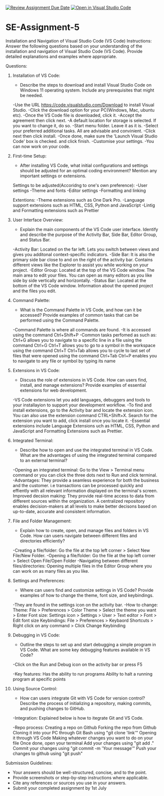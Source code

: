 [![Review Assignment Due Date](https://classroom.github.com/assets/deadline-readme-button-22041afd0340ce965d47ae6ef1cefeee28c7c493a6346c4f15d667ab976d596c.svg)](https://classroom.github.com/a/XoLGRbHq)
[![Open in Visual Studio Code](https://classroom.github.com/assets/open-in-vscode-2e0aaae1b6195c2367325f4f02e2d04e9abb55f0b24a779b69b11b9e10269abc.svg)](https://classroom.github.com/online_ide?assignment_repo_id=15379024&assignment_repo_type=AssignmentRepo)
# SE-Assignment-5
Installation and Navigation of Visual Studio Code (VS Code)
 Instructions:
Answer the following questions based on your understanding of the installation and navigation of Visual Studio Code (VS Code). Provide detailed explanations and examples where appropriate.

 Questions:

1. Installation of VS Code:
   - Describe the steps to download and install Visual Studio Code on Windows 11 operating system. Include any prerequisites that might be needed.

   -Use the URL https://code.visualstudio.com/Download to install Visual Studio. 
   -Click the download option for your PC(Windows, Mac, ubuntu etc). 
   -Once the VS Code file is downloaded, click it. 
   -Accept the agreement then click next. 
   -A default location for storage is selected. If you want to change it, do so. 
   -Start menu folder. Leave it as it is. 
   -Select your preferred additional tasks. All are advisable and convinient.
   -Click next then click install.
   -Once done, make sure the 'Launch Visual Studio Code' box is checked. and click finish.
   -Customise your settings. 
   -You can now work on your code. 

2. First-time Setup:
   - After installing VS Code, what initial configurations and settings should be adjusted for an optimal coding environment? Mention any important settings or extensions.

   Settings to be adjusted(Accoridng to one's own preference):
   -User settings
   -Theme and fonts
   -Editor settings
   -Formatting and linking

   Extentions:
   -Theme extensions such as One Dark Pro.
   -Language support extensions such as HTML, CSS, Python and JavaScript
   -Lintig and Formatting extensions such as Prettier

3. User Interface Overview:
   - Explain the main components of the VS Code user interface. Identify and describe the purpose of the Activity Bar, Side Bar, Editor Group, and Status Bar.

   -Activity Bar: Located on the far left. Lets you switch between views and gives you additonal context-specific indicators. 
   -Side Bar: It is also the primary side bar close to and on the right of the activity bar. Contains different views like the Explorer to assist you while working on your project.
   -Editor Group: Located at the top of the VS Code window. The main area to edit your files. You can open as many editors as you like side by side vertically and horizontally.
   -Status Bar: Located at the bottom of the VS Code window. Information about the opened project and the files you edit.

4. Command Palette:
   - What is the Command Palette in VS Code, and how can it be accessed? Provide examples of common tasks that can be performed using the Command Palette.

   -Command Palette is where all commands are found. 
   -It is accessed using the command Ctrl+Shift+P
   -Common tasks perfomed as such as: 
      Ctrl+G allows you to navigate to a specific line in a file using the command Ctrl+G
      Ctrl+T allows you to go to a symbol in the workspace using the command Ctrl+T
      Ctrl+Tab allows you to cycle to last set of files that were opened using the command Ctrl+Tab
      Ctrl+P enables you to navigate to any file or symbol by typing its name

5. Extensions in VS Code:
   - Discuss the role of extensions in VS Code. How can users find, install, and manage extensions? Provide examples of essential extensions for web development.

   -VS Code extensions let you add languages, debuggers and tools to your installayion to support your development workflow.
   -To find and install extensions, go to the Activity bar and locate the extension icon. You can also use the extension command CTRL+Shift+X. Search for the extension you want to add, click install once you locate it.
   -Essential extensions include Language Extensions uch as HTML, CSS, Python and JavaScript and Formatting Extensions such as Prettier.

6. Integrated Terminal:
   - Describe how to open and use the integrated terminal in VS Code. What are the advantages of using the integrated terminal compared to an external terminal?

   -Opening an integrated terminal: Go to the View > Terminal menu command or you can click the three dots next to Run and click terminal.
   -Advantages: 
      They provide a seamless experience for both the business and the customer. i.e transactions can be processed quickly and effiently with all relevant information displayed on the terminal's screen. 
      Improved decsion making: They provide real-time access to data from different sources within the organization. A centralized repository enables decision-makers at all levels to make better decisons based on up-to-date, accurate and consistent information. 

7. File and Folder Management:
   - Explain how to create, open, and manage files and folders in VS Code. How can users navigate between different files and directories efficiently?

   -Creating a file/folder: Go the file at the top left corner > Select New File/New Folder. 
   -Opening a file/folder: Go the file at the top left corner > Select Open File/Open Folder
   -Navigating between different files/directories: Opening multiple files in the Editor Group where you can work on as many files as you like. 

8. Settings and Preferences:
   - Where can users find and customize settings in VS Code? Provide examples of how to change the theme, font size, and keybindings.

   -They are found in the settings icon on the activity bar. 
   -How to change:
      Theme: File > Preferences > Color Theme > Select the theme you want > Enter
      Font size: Settings icon > Settings > User > Text editor > Font > Edit font size
      Keybindings: File > Preferences > Keybaord Shortcuts > Right click on any command > Click Change Keybinding

9. Debugging in VS Code:
   - Outline the steps to set up and start debugging a simple program in VS Code. What are some key debugging features available in VS Code?

   -Click on the Run and Debug icon on the activity bar or press F5

   -Key features: 
      Has the ability to run programs
      Ability to halt a running program at specific points          

10. Using Source Control:
    - How can users integrate Git with VS Code for version control? Describe the process of initializing a repository, making commits, and pushing changes to GitHub.

    -Integration:
    Explained below is how to itegrate Git and VS Code. 

    -Repo process:
    Creating a repo on Github
    Forking the repo from Github
    Cloning it into your PC through Git Bash using "git clone 'link'"
    Opening it through VS Code
    Making whatever changes you want to do on your file
    Once done, open your terminal
    Add your changes using "git add ."
    Commit your changes using "git commit -m 'Your message'"
    Push your changes to github using "git push"

 Submission Guidelines:
- Your answers should be well-structured, concise, and to the point.
- Provide screenshots or step-by-step instructions where applicable.
- Cite any references or sources you use in your answers.
- Submit your completed assignment by 1st July 

